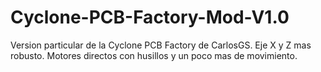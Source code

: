 # Cyclone-PCB-Factory-Mod-V1.0
Version particular de la Cyclone PCB Factory de CarlosGS. Eje X y Z mas robusto. Motores directos con husillos y un poco mas de movimiento. 
